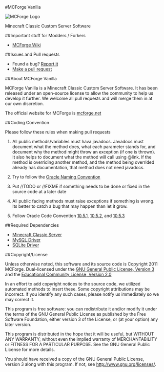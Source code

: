 #MCForge Vanilla

![MCForge Logo](http://www.mcforge.net/community/public/style_images/4_logo.png)

Minecraft Classic Custom Server Software

##Important stuff for Modders / Forkers
- [MCForge Wiki](https://github.com/MCForge/MCForge-Vanilla/wiki)

##Issues and Pull requests
- Found a bug? [Report it](https://github.com/MCForge/MCForge-Core/issues)
- [Make a pull request](https://github.com/MCForge/MCForge-Core/pulls)

##About MCForge Vanilla

MCForge Vanilla is a Minecraft Classic Custom Server Software. It has been released under an open-source license to allow the community to help us develop it further.  We welcome all pull requests and will merge them in at our own discretion.

The official website for MCForge is [mcforge.net][1]

##Coding Convention

Please follow these rules when making pull requests

1. All public methods/variables must hava javadocs. Javadocs must document what the method does, what each parameter stands for, and document why the method might throw an exception (if one is thrown). It also helps to document what the method will call using @link. If the method is overriding another method, and the method being overrided already has documentation, that method does not need javadocs.

2. Try to follow the [Oracle Naming Convention](http://www.oracle.com/technetwork/java/javase/documentation/codeconventions-135099.html#367)

3. Put //TODO or //FIXME if something needs to be done or fixed in the source code at a later date

4. All public facing methods must raise exceptions if something is wrong. Its better to catch a bug that may happen than let it grow.

5. Follow Oracle Code Convention [10.5.1][4], [10.5.2][5], and [10.5.3][6]

##Required Dependencies
- [Minecraft Classic Server][9]
- [MySQL Driver][7]
- [SQLite Driver][8]

##Copyright/License

Unless otherwise noted, this software and its source code is
Copyright 2011 MCForge. Dual-licensed under the [GNU General Public License, Version 3][2] and the [Educational Community License, Version 2.0][3]

In an effort to add copyright notices to the source code, we utilized automated methods to insert these.
Some copyright attributions may be incorrect.  If you identify any such cases, please notify us immediately so we may correct it.

This program is free software: you can redistribute it and/or modify
it under the terms of the GNU General Public License as published by
the Free Software Foundation, either version 3 of the License, or
(at your option) any later version.

This program is distributed in the hope that it will be useful,
but WITHOUT ANY WARRANTY; without even the implied warranty of
MERCHANTABILITY or FITNESS FOR A PARTICULAR PURPOSE.  See the
GNU General Public License for more details.

You should have received a copy of the GNU General Public License, version 3
along with this program.  If not, see <http://www.gnu.org/licenses/>.

[1]: http://www.mcforge.net
[2]: http://www.gnu.org/licenses/gpl-3.0.html
[3]: http://www.opensource.org/licenses/ecl2.php
[4]: http://www.oracle.com/technetwork/java/javase/documentation/codeconventions-137265.html#331
[5]: http://www.oracle.com/technetwork/java/javase/documentation/codeconventions-137265.html#333
[6]: http://www.oracle.com/technetwork/java/javase/documentation/codeconventions-137265.html#353
[7]: http://www.mysql.com/downloads/connector/j/
[8]: http://mirror.nexua.org/Dependencies/sqlite-jdbc.jar
[9]: http://www.minecraft.net/classic/list